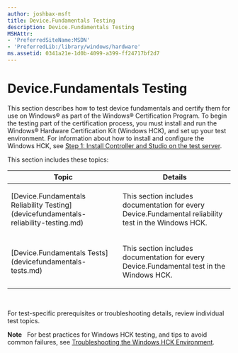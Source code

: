 ```yaml
---
author: joshbax-msft
title: Device.Fundamentals Testing
description: Device.Fundamentals Testing
MSHAttr:
- 'PreferredSiteName:MSDN'
- 'PreferredLib:/library/windows/hardware'
ms.assetid: 0341a21e-1d0b-4099-a399-ff24717bf2d7
---
```


# Device.Fundamentals Testing


This section describes how to test device fundamentals and certify them for use on Windows® as part of the Windows® Certification Program. To begin the testing part of the certification process, you must install and run the Windows® Hardware Certification Kit (Windows HCK), and set up your test environment. For information about how to install and configure the Windows HCK, see [Step 1: Install Controller and Studio on the test server](step-1-install-controller-and-studio-on-the-test-server.md).

This section includes these topics:

<table>
<colgroup>
<col width="50%" />
<col width="50%" />
</colgroup>
<thead>
<tr class="header">
<th>Topic</th>
<th>Details</th>
</tr>
</thead>
<tbody>
<tr class="odd">
<td><p>[Device.Fundamentals Reliability Testing](devicefundamentals-reliability-testing.md)</p></td>
<td><p>This section includes documentation for every Device.Fundamental reliability test in the Windows HCK.</p></td>
</tr>
<tr class="even">
<td><p>[Device.Fundamentals Tests](devicefundamentals-tests.md)</p></td>
<td><p>This section includes documentation for every Device.Fundamental test in the Windows HCK.</p></td>
</tr>
</tbody>
</table>

 

For test-specific prerequisites or troubleshooting details, review individual test topics.

**Note**  
For best practices for Windows HCK testing, and tips to avoid common failures, see [Troubleshooting the Windows HCK Environment](troubleshooting-the-windows-hck-environment.md).

 

 

 






